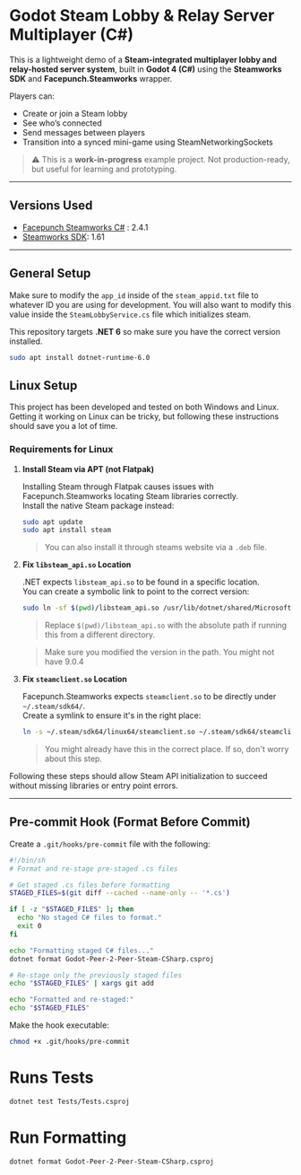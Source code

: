 # Godot Steam Lobby & Relay Server Multiplayer (C#)

This is a lightweight demo of a **Steam-integrated multiplayer lobby and relay-hosted server system**, built in **Godot 4 (C#)** using the **Steamworks SDK** and **Facepunch.Steamworks** wrapper.

Players can:
- Create or join a Steam lobby
- See who’s connected
- Send messages between players
- Transition into a synced mini-game using SteamNetworkingSockets

> ⚠️ This is a **work-in-progress** example project. Not production-ready, but useful for learning and prototyping.

---

## Versions Used
- [Facepunch Steamworks C#](https://github.com/Facepunch/Facepunch.Steamworks) : 2.4.1
- [Steamworks SDK](https://partner.steamgames.com): 1.61 

---
## General Setup

Make sure to modify the `app_id` inside of the `steam_appid.txt` file to whatever ID you are using for development.
You will also want to modify this value inside the `SteamLobbyService.cs` file which initializes steam.

This repository targets **.NET 6** so make sure you have the correct version installed.
```bash
sudo apt install dotnet-runtime-6.0
```

## Linux Setup

This project has been developed and tested on both Windows and Linux.  
Getting it working on Linux can be tricky, but following these instructions should save you a lot of time.

### Requirements for Linux

1. **Install Steam via APT (not Flatpak)**

   Installing Steam through Flatpak causes issues with Facepunch.Steamworks locating Steam libraries correctly.  
   Install the native Steam package instead:

   ```bash
   sudo apt update
   sudo apt install steam
   ```
   
   > You can also install it through steams website via a `.deb` file. 

2. **Fix `libsteam_api.so` Location**

   .NET expects `libsteam_api.so` to be found in a specific location.  
   You can create a symbolic link to point to the correct version:

   ```bash
   sudo ln -sf $(pwd)/libsteam_api.so /usr/lib/dotnet/shared/Microsoft.NETCore.App/9.0.4/libsteam_api.so
   ```

   > Replace `$(pwd)/libsteam_api.so` with the absolute path if running this from a different directory.
   
   > Make sure you modified the version in the path. You might not have 9.0.4

3. **Fix `steamclient.so` Location**

   Facepunch.Steamworks expects `steamclient.so` to be directly under `~/.steam/sdk64/`.  
   Create a symlink to ensure it's in the right place:

   ```bash
   ln -s ~/.steam/sdk64/linux64/steamclient.so ~/.steam/sdk64/steamclient.so
   ```
   
   > You might already have this in the correct place. If so, don't worry about this step.

Following these steps should allow Steam API initialization to succeed without missing libraries or entry point errors.

---

## Pre-commit Hook (Format Before Commit)

Create a `.git/hooks/pre-commit` file with the following:

```bash
#!/bin/sh
# Format and re-stage pre-staged .cs files

# Get staged .cs files before formatting
STAGED_FILES=$(git diff --cached --name-only -- '*.cs')

if [ -z "$STAGED_FILES" ]; then
  echo "No staged C# files to format."
  exit 0
fi

echo "Formatting staged C# files..."
dotnet format Godot-Peer-2-Peer-Steam-CSharp.csproj

# Re-stage only the previously staged files
echo "$STAGED_FILES" | xargs git add

echo "Formatted and re-staged:"
echo "$STAGED_FILES"
```

Make the hook executable:

```bash
chmod +x .git/hooks/pre-commit
```

# Runs Tests
```bash
dotnet test Tests/Tests.csproj
```

# Run Formatting
```bash
dotnet format Godot-Peer-2-Peer-Steam-CSharp.csproj
```
